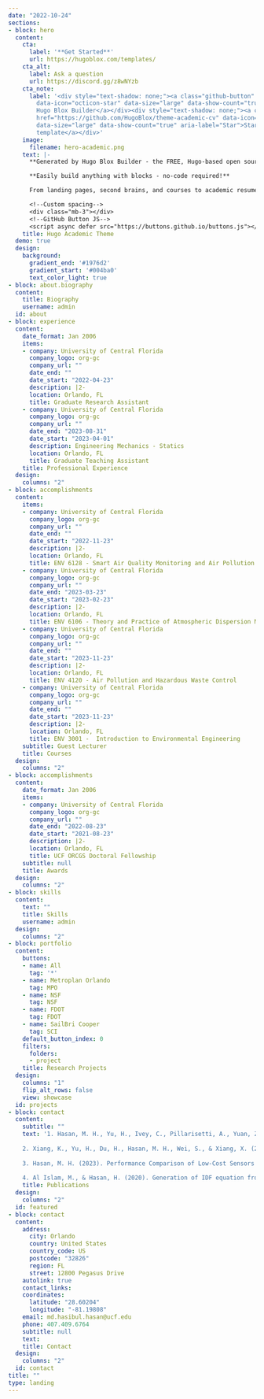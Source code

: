 ```yaml
---
date: "2022-10-24"
sections:
- block: hero
  content:
    cta:
      label: '**Get Started**'
      url: https://hugoblox.com/templates/
    cta_alt:
      label: Ask a question
      url: https://discord.gg/z8wNYzb
    cta_note:
      label: '<div style="text-shadow: none;"><a class="github-button" href="https://github.com/HugoBlox/hugo-blox-builder"
        data-icon="octicon-star" data-size="large" data-show-count="true" aria-label="Star">Star
        Hugo Blox Builder</a></div><div style="text-shadow: none;"><a class="github-button"
        href="https://github.com/HugoBlox/theme-academic-cv" data-icon="octicon-star"
        data-size="large" data-show-count="true" aria-label="Star">Star the Academic
        template</a></div>'
    image:
      filename: hero-academic.png
    text: |-
      **Generated by Hugo Blox Builder - the FREE, Hugo-based open source website builder trusted by 500,000+ sites.**

      **Easily build anything with blocks - no-code required!**

      From landing pages, second brains, and courses to academic resumés, conferences, and tech blogs.

      <!--Custom spacing-->
      <div class="mb-3"></div>
      <!--GitHub Button JS-->
      <script async defer src="https://buttons.github.io/buttons.js"></script>
    title: Hugo Academic Theme
  demo: true
  design:
    background:
      gradient_end: '#1976d2'
      gradient_start: '#004ba0'
      text_color_light: true
- block: about.biography
  content:
    title: Biography
    username: admin
  id: about
- block: experience
  content:
    date_format: Jan 2006
    items:
    - company: University of Central Florida
      company_logo: org-gc
      company_url: ""
      date_end: ""
      date_start: "2022-04-23"
      description: |2-
      location: Orlando, FL
      title: Graduate Research Assistant
    - company: University of Central Florida
      company_logo: org-gc
      company_url: ""
      date_end: "2023-08-31"
      date_start: "2023-04-01"
      description: Engineering Mechanics - Statics
      location: Orlando, FL
      title: Graduate Teaching Assistant
    title: Professional Experience
  design:
    columns: "2"
- block: accomplishments
  content:
    items:
    - company: University of Central Florida
      company_logo: org-gc
      company_url: ""
      date_end: ""
      date_start: "2022-11-23"
      description: |2-
      location: Orlando, FL
      title: ENV 6128 - Smart Air Quality Monitoring and Air Pollution Control
    - company: University of Central Florida
      company_logo: org-gc
      company_url: ""
      date_end: "2023-03-23"
      date_start: "2023-02-23"
      description: |2-
      location: Orlando, FL
      title: ENV 6106 - Theory and Practice of Atmospheric Dispersion Modeling
    - company: University of Central Florida
      company_logo: org-gc
      company_url: ""
      date_end: ""
      date_start: "2023-11-23"
      description: |2-
      location: Orlando, FL
      title: ENV 4120 - Air Pollution and Hazardous Waste Control
    - company: University of Central Florida
      company_logo: org-gc
      company_url: ""
      date_end: ""
      date_start: "2023-11-23"
      description: |2-
      location: Orlando, FL
      title: ENV 3001 -  Introduction to Environmental Engineering
    subtitle: Guest Lecturer
    title: Courses
  design:
    columns: "2"
- block: accomplishments
  content:
    date_format: Jan 2006
    items:
    - company: University of Central Florida
      company_logo: org-gc
      company_url: ""
      date_end: "2022-08-23"
      date_start: "2021-08-23"
      description: |2-
      location: Orlando, FL
      title: UCF ORCGS Doctoral Fellowship
    subtitle: null
    title: Awards
  design:
    columns: "2"
- block: skills
  content:
    text: ""
    title: Skills
    username: admin
  design:
    columns: "2"
- block: portfolio
  content:
    buttons:
    - name: All
      tag: '*'
    - name: Metroplan Orlando
      tag: MPO
    - name: NSF
      tag: NSF
    - name: FDOT
      tag: FDOT
    - name: SailBri Cooper
      tag: SCI
    default_button_index: 0
    filters:
      folders:
      - project
    title: Research Projects
  design:
    columns: "1"
    flip_alt_rows: false
    view: showcase
  id: projects
- block: contact
  content:
    subtitle: ""
    text: '1. Hasan, M. H., Yu, H., Ivey, C., Pillarisetti, A., Yuan, Z., Do, K., & Li, Y. (2023). Unexpected Performance     Improvements of Nitrogen Dioxide and Ozone Sensors by Including Carbon Monoxide Sensor Signal. ACS omega, 8(6), 5917-5924.
    
    2. Xiang, K., Yu, H., Du, H., Hasan, M. H., Wei, S., & Xiang, X. (2023). Exploring influential factors of CO2 emissions in China’s cities using machine learning techniques. Environmental Science and Pollution Research, 1-16.
    
    3. Hasan, M. H. (2023). Performance Comparison of Low-Cost Sensors Across Six Cities of Continental United States.
    
    4. Al Islam, M., & Hasan, H. (2020). Generation of IDF equation from catchment delineation using GIS. Civil Engineering Journal, 6(3), 540-547.'
    title: Publications
  design:
    columns: "2"
  id: featured
- block: contact
  content:
    address:
      city: Orlando
      country: United States
      country_code: US
      postcode: "32826"
      region: FL
      street: 12800 Pegasus Drive
    autolink: true
    contact_links:
    coordinates:
      latitude: "28.60204"
      longitude: "-81.19808"
    email: md.hasibul.hasan@ucf.edu
    phone: 407.409.6764
    subtitle: null
    text: 
    title: Contact
  design:
    columns: "2"
  id: contact
title: ""
type: landing
---
```

